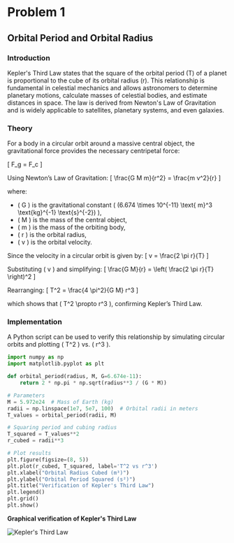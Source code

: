 # Problem 1

## Orbital Period and Orbital Radius

### Introduction
Kepler's Third Law states that the square of the orbital period (T) of a planet is proportional to the cube of its orbital radius (r). This relationship is fundamental in celestial mechanics and allows astronomers to determine planetary motions, calculate masses of celestial bodies, and estimate distances in space. The law is derived from Newton's Law of Gravitation and is widely applicable to satellites, planetary systems, and even galaxies.

### Theory
For a body in a circular orbit around a massive central object, the gravitational force provides the necessary centripetal force:

\[ F_g = F_c \]

Using Newton’s Law of Gravitation:
\[ \frac{G M m}{r^2} = \frac{m v^2}{r} \]

where:
- \( G \) is the gravitational constant \( (6.674 \times 10^{-11} \text{ m}^3 \text{kg}^{-1} \text{s}^{-2}) \),
- \( M \) is the mass of the central object,
- \( m \) is the mass of the orbiting body,
- \( r \) is the orbital radius,
- \( v \) is the orbital velocity.

Since the velocity in a circular orbit is given by:
\[ v = \frac{2 \pi r}{T} \]

Substituting \( v \) and simplifying:
\[ \frac{G M}{r} = \left( \frac{2 \pi r}{T} \right)^2 \]

Rearranging:
\[ T^2 = \frac{4 \pi^2}{G M} r^3 \]

which shows that \( T^2 \propto r^3 \), confirming Kepler’s Third Law.

### Implementation
A Python script can be used to verify this relationship by simulating circular orbits and plotting \( T^2 \) vs. \( r^3 \).

```python
import numpy as np
import matplotlib.pyplot as plt

def orbital_period(radius, M, G=6.674e-11):
    return 2 * np.pi * np.sqrt(radius**3 / (G * M))

# Parameters
M = 5.972e24  # Mass of Earth (kg)
radii = np.linspace(1e7, 5e7, 100)  # Orbital radii in meters
T_values = orbital_period(radii, M)

# Squaring period and cubing radius
T_squared = T_values**2
r_cubed = radii**3

# Plot results
plt.figure(figsize=(8, 5))
plt.plot(r_cubed, T_squared, label='T^2 vs r^3')
plt.xlabel("Orbital Radius Cubed (m³)")
plt.ylabel("Orbital Period Squared (s²)")
plt.title("Verification of Kepler's Third Law")
plt.legend()
plt.grid()
plt.show()
```

**Graphical verification of Kepler's Third Law**

![Kepler's Third Law](/Users/elvintahmaz/Downloads/Graph3.jpg)
